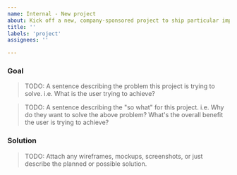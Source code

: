 ```yaml
---
name: Internal - New project
about: Kick off a new, company-sponsored project to ship particular improvements to Fleet
title: ''
labels: 'project'
assignees: ''

---
```


### Goal

> TODO: A sentence describing the problem this project is trying to solve. i.e. What is the user trying to achieve?

> TODO: A sentence describing the "so what" for this project. i.e. Why do they want to solve the above problem? What's the overall benefit the user is trying to achieve? 

### Solution

> TODO: Attach any wireframes, mockups, screenshots, or just describe the planned or possible solution.